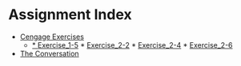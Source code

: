 # Assignment Index

* <a href="cengage_exercises">Cengage Exercises</a>
  * <a href="cengage_exercises/Mission_1_Communications">
    * <a href="cengage_exercises/Mission_1_Communications/Exercise_1-5_BigLetter.zip">Exercise_1-5</a>
    * <a href="cengage_exercises/Mission_1_Communications/Exercise_2-2_Inches_to_centimeters.zip">Exercise_2-2</a>
    * <a href="cengage_exercises/Mission_1_Communications/Exercise_2-4_DebugTwo4.zip">Exercise_2-4</a>
    * <a href="cengage_exercises/Mission_1_Communications/Exercise_2-6_Movers.zip">Exercise_2-6</a>
* <a href="The%20Conversation/">The Conversation</a>
